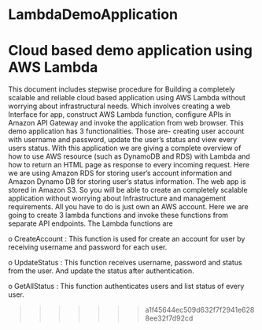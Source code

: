 # LambdaDemoApplication

Cloud based demo application using AWS Lambda
=======
This document includes stepwise procedure for Building a completely scalable and reliable cloud based application using AWS Lambda without worrying about infrastructural needs. Which involves creating a web Interface for app, construct AWS Lambda function, configure APIs in Amazon API Gateway and invoke the application from web browser. 
 	This demo application has 3 functionalities. Those are- creating user account with username and password, update the user’s status and view every users status. With this application we are giving a complete overview of how to use AWS resource (such as DynamoDB and RDS) with Lambda and how to return an HTML page as response to every incoming request. Here we are using Amazon RDS for storing user’s account information and Amazon Dynamo DB for storing user’s status information. The web app is stored in Amazon S3. So you will be able to create an completely scalable application without worrying about Infrastructure and management requirements. All you have to do is just own an AWS account.
	Here we are going to create 3 lambda functions and invoke these functions from separate API endpoints. The Lambda functions are
	
o	CreateAccount : This function is used for create an account for user by receiving username and password for each user.	

o	UpdateStatus   : This function receives username, password and status from the user. And update the status after 		authentication.

o	GetAllStatus    : This function authenticates users and list status of every user.

>>>>>>> a1f45644ec509d632f7f2941e6288ee32f7d92cd
